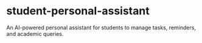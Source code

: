# student-personal-assistant
An AI-powered personal assistant for students to manage tasks, reminders, and academic queries.
